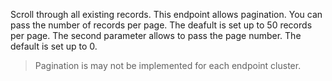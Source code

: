 Scroll through all existing records. This endpoint allows pagination. You can pass the number of records per page. The deafult is set up to 50 records per page. The second parameter allows to pass the page number. The default is set up to 0. 

> Pagination is may not be implemented for each endpoint cluster. 